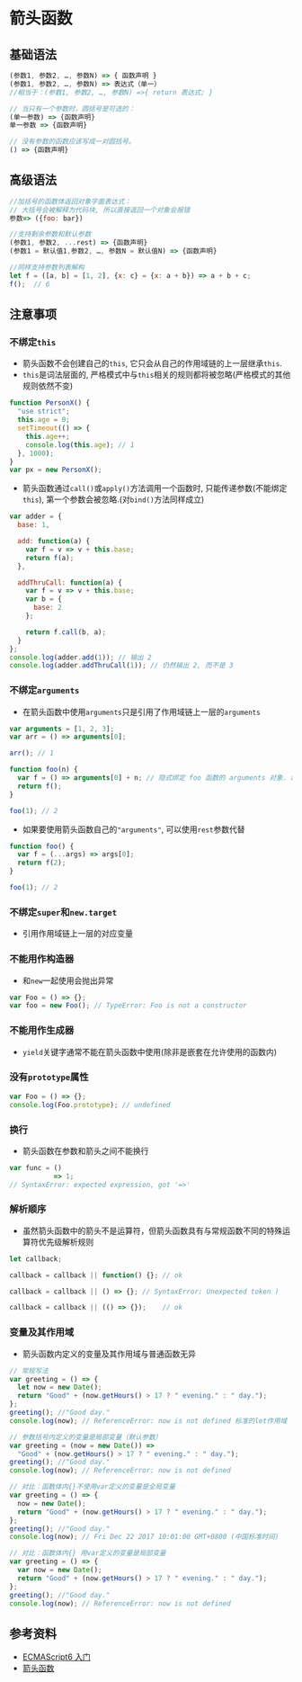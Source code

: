 # 箭头函数

## 基础语法

```javascript
(参数1, 参数2, …, 参数N) => { 函数声明 }
(参数1, 参数2, …, 参数N) => 表达式（单一）
//相当于：(参数1, 参数2, …, 参数N) =>{ return 表达式; }

// 当只有一个参数时，圆括号是可选的：
(单一参数) => {函数声明}
单一参数 => {函数声明}

// 没有参数的函数应该写成一对圆括号。
() => {函数声明}
```

## 高级语法

```javascript
//加括号的函数体返回对象字面表达式：
// 大括号会被解释为代码块, 所以直接返回一个对象会报错
参数=> ({foo: bar})

//支持剩余参数和默认参数
(参数1, 参数2, ...rest) => {函数声明}
(参数1 = 默认值1,参数2, …, 参数N = 默认值N) => {函数声明}

//同样支持参数列表解构
let f = ([a, b] = [1, 2], {x: c} = {x: a + b}) => a + b + c;
f();  // 6
```

## 注意事项

### 不绑定`this`

- 箭头函数不会创建自己的`this`, 它只会从自己的作用域链的上一层继承`this`.
- `this`是词法层面的, 严格模式中与`this`相关的规则都将被忽略(严格模式的其他规则依然不变)

```javascript
function PersonX() {
  "use strict";
  this.age = 0;
  setTimeout(() => {
    this.age++;
    console.log(this.age); // 1
  }, 1000);
}
var px = new PersonX();
```

- 箭头函数通过`call()`或`apply()`方法调用一个函数时, 只能传递参数(不能绑定 `this`), 第一个参数会被忽略.(对`bind()`方法同样成立)

```javascript
var adder = {
  base: 1,

  add: function(a) {
    var f = v => v + this.base;
    return f(a);
  },

  addThruCall: function(a) {
    var f = v => v + this.base;
    var b = {
      base: 2
    };

    return f.call(b, a);
  }
};
console.log(adder.add(1)); // 输出 2
console.log(adder.addThruCall(1)); // 仍然输出 2, 而不是 3
```

### 不绑定`arguments`

- 在箭头函数中使用`arguments`只是引用了作用域链上一层的`arguments`

```javascript
var arguments = [1, 2, 3];
var arr = () => arguments[0];

arr(); // 1

function foo(n) {
  var f = () => arguments[0] + n; // 隐式绑定 foo 函数的 arguments 对象. arguments[0] 是 n
  return f();
}

foo(1); // 2
```

- 如果要使用箭头函数自己的`"arguments"`, 可以使用`rest`参数代替

```javascript
function foo() {
  var f = (...args) => args[0];
  return f(2);
}

foo(1); // 2
```

### 不绑定`super`和`new.target`

- 引用作用域链上一层的对应变量

### 不能用作构造器

- 和`new`一起使用会抛出异常

```javascript
var Foo = () => {};
var foo = new Foo(); // TypeError: Foo is not a constructor
```

### 不能用作生成器

- `yield`关键字通常不能在箭头函数中使用(除非是嵌套在允许使用的函数内)

### 没有`prototype`属性

```javascript
var Foo = () => {};
console.log(Foo.prototype); // undefined
```

### 换行

- 箭头函数在参数和箭头之间不能换行

```javascript
var func = ()
           => 1;
// SyntaxError: expected expression, got '=>'
```

### 解析顺序

- 虽然箭头函数中的箭头不是运算符，但箭头函数具有与常规函数不同的特殊运算符优先级解析规则

```javascript
let callback;

callback = callback || function() {}; // ok

callback = callback || () => {}; // SyntaxError: Unexpected token )

callback = callback || (() => {});    // ok
```

### 变量及其作用域

- 箭头函数内定义的变量及其作用域与普通函数无异

```javascript
// 常规写法
var greeting = () => {
  let now = new Date();
  return "Good" + (now.getHours() > 17 ? " evening." : " day.");
};
greeting(); //"Good day."
console.log(now); // ReferenceError: now is not defined 标准的let作用域

// 参数括号内定义的变量是局部变量（默认参数）
var greeting = (now = new Date()) =>
  "Good" + (now.getHours() > 17 ? " evening." : " day.");
greeting(); //"Good day."
console.log(now); // ReferenceError: now is not defined

// 对比：函数体内{}不使用var定义的变量是全局变量
var greeting = () => {
  now = new Date();
  return "Good" + (now.getHours() > 17 ? " evening." : " day.");
};
greeting(); //"Good day."
console.log(now); // Fri Dec 22 2017 10:01:00 GMT+0800 (中国标准时间)

// 对比：函数体内{} 用var定义的变量是局部变量
var greeting = () => {
  var now = new Date();
  return "Good" + (now.getHours() > 17 ? " evening." : " day.");
};
greeting(); //"Good day."
console.log(now); // ReferenceError: now is not defined
```

## 参考资料

- [ECMAScript6 入门](http://es6.ruanyifeng.com/#docs/function)
- [箭头函数](https://developer.mozilla.org/zh-CN/docs/Web/JavaScript/Reference/Functions/Arrow_functions)
